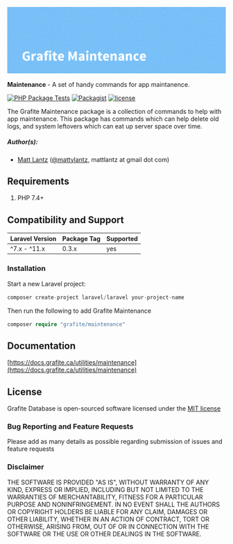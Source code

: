 ![Grafite Maintenance](GrafiteMaintenance-banner.png)

**Maintenance** - A set of handy commands for app maintanence.

[![PHP Package Tests](https://github.com/grafiteinc/Maintenance/workflows/PHP%20Package%20Tests/badge.svg)](https://github.com/grafiteinc/Maintenance/actions?query=workflow%3A%22PHP+Package+Tests%22)
[![Packagist](https://img.shields.io/packagist/dt/grafite/maintenance.svg)](https://packagist.org/packages/grafite/maintenance)
[![license](https://img.shields.io/github/license/mashape/apistatus.svg)](https://packagist.org/packages/grafite/maintenance)

The Grafite Maintenance package is a collection of commands to help with app maintenance. This package has commands which can help delete old logs, and system leftovers which can eat up server space over time.

##### Author(s):
* [Matt Lantz](https://github.com/mlantz) ([@mattylantz](http://twitter.com/mattylantz), mattlantz at gmail dot com)

## Requirements

1. PHP 7.4+

## Compatibility and Support

| Laravel Version | Package Tag | Supported |
|-----------------|-------------|-----------|
| ^7.x - ^11.x | 0.3.x | yes |

### Installation

Start a new Laravel project:
```php
composer create-project laravel/laravel your-project-name
```

Then run the following to add Grafite Maintenance
```php
composer require "grafite/maintenance"
```

## Documentation

[https://docs.grafite.ca/utilities/maintenance](https://docs.grafite.ca/utilities/maintenance)

## License
Grafite Database is open-sourced software licensed under the [MIT license](http://opensource.org/licenses/MIT)

### Bug Reporting and Feature Requests
Please add as many details as possible regarding submission of issues and feature requests

### Disclaimer
THE SOFTWARE IS PROVIDED "AS IS", WITHOUT WARRANTY OF ANY KIND, EXPRESS OR IMPLIED, INCLUDING BUT NOT LIMITED TO THE WARRANTIES OF MERCHANTABILITY, FITNESS FOR A PARTICULAR PURPOSE AND NONINFRINGEMENT. IN NO EVENT SHALL THE AUTHORS OR COPYRIGHT HOLDERS BE LIABLE FOR ANY CLAIM, DAMAGES OR OTHER LIABILITY, WHETHER IN AN ACTION OF CONTRACT, TORT OR OTHERWISE, ARISING FROM, OUT OF OR IN CONNECTION WITH THE SOFTWARE OR THE USE OR OTHER DEALINGS IN THE SOFTWARE.
